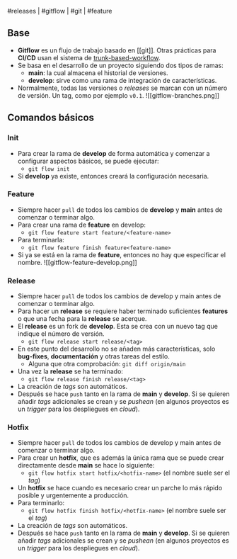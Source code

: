 #releases | #gitflow | #git | #feature

## Base
- **Gitflow** es un flujo de trabajo basado en [[git]]. Otras prácticas para **CI/CD** usan el sistema de [trunk-based-workflow](https://www.atlassian.com/continuous-delivery/continuous-integration/trunk-based-development).
- Se basa en el desarrollo de un proyecto siguiendo dos tipos de ramas:
	- **main**: la cual almacena el historial de versiones.
	- **develop**: sirve como una rama de integración de características.
- Normalmente, todas las versiones o *releases* se marcan con un número de versión. Un tag, como por ejemplo `v0.1`.
![[gitflow-branches.png]]
## Comandos básicos
### Init
- Para crear la rama de **develop** de forma automática y comenzar a configurar aspectos básicos, se puede ejecutar:
	- `git flow init`
- Si **develop** ya existe, entonces creará la configuración necesaria.
### Feature
- Siempre hacer `pull` de todos los cambios de **develop** y **main** antes de comenzar o terminar algo.
- Para crear una rama de **feature** en develop:
	- `git flow feature start feature/<feature-name>`
- Para terminarla:
	- `git flow feature finish feature<feature-name>`
- Si ya se está en la rama de **feature**, entonces no hay que especificar el nombre.
![[gitflow-feature-develop.png]]
### Release
- Siempre hacer `pull` de todos los cambios de develop y main antes de comenzar o terminar algo.
- Para hacer un **release** se requiere haber terminado suficientes **features** o que una fecha para la **release** se acerque.
- El **release** es un fork de **develop**. Esta se crea con un nuevo tag que indique el número de versión.
	- `git flow release start release/<tag>`
- En este punto del desarrollo no se añaden más características, solo **bug-fixes**, **documentación** y otras tareas del estilo.
	- Alguna que otra comprobación: `git diff origin/main`
- Una vez la **release** se ha terminado:
	- `git flow release finish release/<tag>`
- La creación de *tags* son automáticos.
- Después se hace `push` tanto en la rama de **main** y **develop**. Si se quieren añadir *tags* adicionales se crean y se *pushean* (en algunos proyectos es un *trigger* para los despliegues en *cloud*).
### Hotfix
- Siempre hacer `pull` de todos los cambios de develop y main antes de comenzar o terminar algo.
- Para crear un **hotfix**, que es además la única rama que se puede crear directamente desde **main** se hace lo siguiente:
	- `git flow hotfix start hotfix/<hotfix-name>` (el nombre suele ser el *tag*)
- Un **hotfix** se hace cuando es necesario crear un parche lo más rápido posible y urgentemente a producción.
- Para terminarlo:
	- `git flow hotfix finish hotfix/<hotfix-name>` (el nombre suele ser el *tag*)
- La creación de *tags* son automáticos.
- Después se hace `push` tanto en la rama de **main** y **develop**. Si se quieren añadir *tags* adicionales se crean y se *pushean* (en algunos proyectos es un *trigger* para los despliegues en *cloud*).